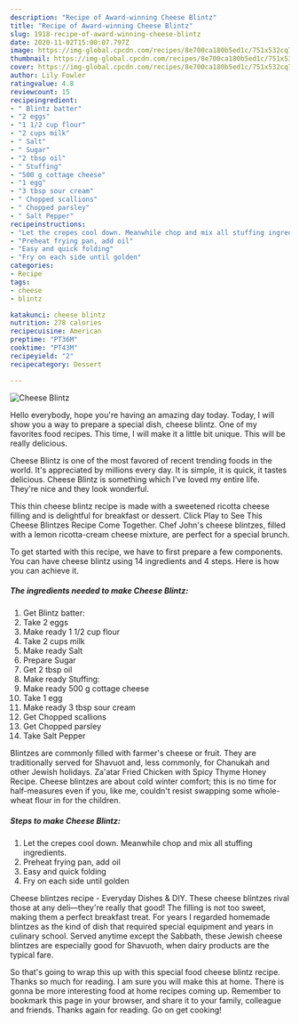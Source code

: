 ```yaml
---
description: "Recipe of Award-winning Cheese Blintz"
title: "Recipe of Award-winning Cheese Blintz"
slug: 1918-recipe-of-award-winning-cheese-blintz
date: 2020-11-02T15:00:07.797Z
image: https://img-global.cpcdn.com/recipes/8e700ca180b5ed1c/751x532cq70/cheese-blintz-recipe-main-photo.jpg
thumbnail: https://img-global.cpcdn.com/recipes/8e700ca180b5ed1c/751x532cq70/cheese-blintz-recipe-main-photo.jpg
cover: https://img-global.cpcdn.com/recipes/8e700ca180b5ed1c/751x532cq70/cheese-blintz-recipe-main-photo.jpg
author: Lily Fowler
ratingvalue: 4.8
reviewcount: 15
recipeingredient:
- " Blintz batter"
- "2 eggs"
- "1 1/2 cup flour"
- "2 cups milk"
- " Salt"
- " Sugar"
- "2 tbsp oil"
- " Stuffing"
- "500 g cottage cheese"
- "1 egg"
- "3 tbsp sour cream"
- " Chopped scallions"
- " Chopped parsley"
- " Salt Pepper"
recipeinstructions:
- "Let the crepes cool down. Meanwhile chop and mix all stuffing ingredients."
- "Preheat frying pan, add oil"
- "Easy and quick folding"
- "Fry on each side until golden"
categories:
- Recipe
tags:
- cheese
- blintz

katakunci: cheese blintz 
nutrition: 278 calories
recipecuisine: American
preptime: "PT36M"
cooktime: "PT43M"
recipeyield: "2"
recipecategory: Dessert

---
```



![Cheese Blintz](https://img-global.cpcdn.com/recipes/8e700ca180b5ed1c/751x532cq70/cheese-blintz-recipe-main-photo.jpg)

Hello everybody, hope you're having an amazing day today. Today, I will show you a way to prepare a special dish, cheese blintz. One of my favorites food recipes. This time, I will make it a little bit unique. This will be really delicious.

Cheese Blintz is one of the most favored of recent trending foods in the world. It's appreciated by millions every day. It is simple, it is quick, it tastes delicious. Cheese Blintz is something which I've loved my entire life. They're nice and they look wonderful.

This thin cheese blintz recipe is made with a sweetened ricotta cheese filling and is delightful for breakfast or dessert. Click Play to See This Cheese Blintzes Recipe Come Together. Chef John&#39;s cheese blintzes, filled with a lemon ricotta-cream cheese mixture, are perfect for a special brunch.


To get started with this recipe, we have to first prepare a few components. You can have cheese blintz using 14 ingredients and 4 steps. Here is how you can achieve it.

<!--inarticleads1-->

##### The ingredients needed to make Cheese Blintz:

1. Get  Blintz batter:
1. Take 2 eggs
1. Make ready 1 1/2 cup flour
1. Take 2 cups milk
1. Make ready  Salt
1. Prepare  Sugar
1. Get 2 tbsp oil
1. Make ready  Stuffing:
1. Make ready 500 g cottage cheese
1. Take 1 egg
1. Make ready 3 tbsp sour cream
1. Get  Chopped scallions
1. Get  Chopped parsley
1. Take  Salt Pepper


Blintzes are commonly filled with farmer&#39;s cheese or fruit. They are traditionally served for Shavuot and, less commonly, for Chanukah and other Jewish holidays. Za&#39;atar Fried Chicken with Spicy Thyme Honey Recipe. Cheese blintzes are about cold winter comfort; this is no time for half-measures even if you, like me, couldn&#39;t resist swapping some whole-wheat flour in for the children. 

<!--inarticleads2-->

##### Steps to make Cheese Blintz:

1. Let the crepes cool down. Meanwhile chop and mix all stuffing ingredients.
1. Preheat frying pan, add oil
1. Easy and quick folding
1. Fry on each side until golden


Cheese blintzes recipe - Everyday Dishes &amp; DIY. These cheese blintzes rival those at any deli—they&#39;re really that good! The filling is not too sweet, making them a perfect breakfast treat. For years I regarded homemade blintzes as the kind of dish that required special equipment and years in culinary school. Served anytime except the Sabbath, these Jewish cheese blintzes are especially good for Shavuoth, when dairy products are the typical fare. 

So that's going to wrap this up with this special food cheese blintz recipe. Thanks so much for reading. I am sure you will make this at home. There is gonna be more interesting food at home recipes coming up. Remember to bookmark this page in your browser, and share it to your family, colleague and friends. Thanks again for reading. Go on get cooking!
